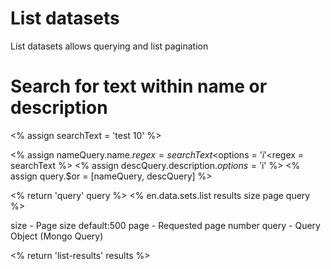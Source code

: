 # List datasets

List datasets allows querying and list pagination


# Search for text within name or description
<% assign searchText = 'test 10' %>

<% assign nameQuery.name.$regex = searchText %>
<% assign nameQuery.name.$options = '$i' %>
<% assign descQuery.description.$regex = searchText %>
<% assign descQuery.description.$options = '$i' %>
<% assign query.$or = [nameQuery, descQuery] %>

<% return 'query' query %>
<% en.data.sets.list results size page query %>

size    - Page size default:500
page    - Requested page number
query   - Query Object (Mongo Query)

<% return 'list-results' results %>        
